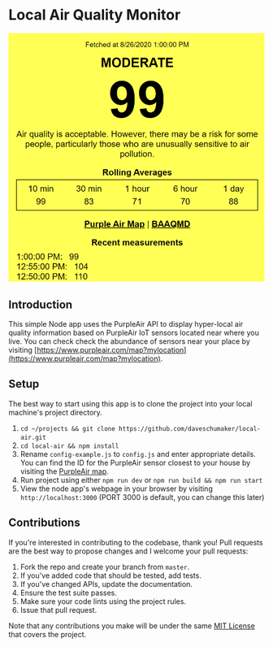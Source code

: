 # Local Air Quality Monitor

![](/media/local-air-screenshot.png?raw=true)

## Introduction

This simple Node app uses the PurpleAir API to display hyper-local air quality information based on PurpleAir IoT sensors located near where you live. You can check check the abundance of sensors near your place by visiting [https://www.purpleair.com/map?mylocation](https://www.purpleair.com/map?mylocation).

## Setup

The best way to start using this app is to clone the project into your local machine's project directory.

1. `cd ~/projects && git clone https://github.com/daveschumaker/local-air.git`
2. `cd local-air && npm install`
3. Rename `config-example.js` to `config.js` and enter appropriate details. You can find the ID for the PurpleAir sensor closest to your house by visiting the [PurpleAir map](https://www.purpleair.com/map?mylocation).
4. Run project using either `npm run dev` or `npm run build && npm run start`
5. View the node app's webpage in your browser by visiting `http://localhost:3000` (PORT 3000 is default, you can change this later)

## Contributions

If you're interested in contributing to the codebase, thank you!
Pull requests are the best way to propose changes and I welcome your pull requests:

1. Fork the repo and create your branch from `master`.
2. If you've added code that should be tested, add tests.
3. If you've changed APIs, update the documentation.
4. Ensure the test suite passes.
5. Make sure your code lints using the project rules.
6. Issue that pull request.

Note that any contributions you make will be under the same [MIT License](http://choosealicense.com/licenses/mit/) that covers the project.
